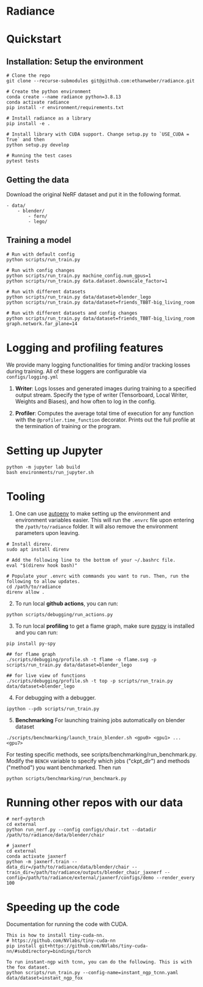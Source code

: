 # Radiance

# Quickstart

## Installation: Setup the environment

```
# Clone the repo
git clone --recurse-submodules git@github.com:ethanweber/radiance.git

# Create the python environment
conda create --name radiance python=3.8.13
conda activate radiance
pip install -r environment/requirements.txt

# Install radiance as a library
pip install -e .

# Install library with CUDA support. Change setup.py to `USE_CUDA = True` and then
python setup.py develop

# Running the test cases
pytest tests
```

## Getting the data

Download the original NeRF dataset and put it in the following format.

```
- data/
    - blender/
        - fern/
        - lego/
```

## Training a model

```
# Run with default config
python scripts/run_train.py

# Run with config changes
python scripts/run_train.py machine_config.num_gpus=1
python scripts/run_train.py data.dataset.downscale_factor=1

# Run with different datasets
python scripts/run_train.py data/dataset=blender_lego
python scripts/run_train.py data/dataset=friends_TBBT-big_living_room

# Run with different datasets and config changes
python scripts/run_train.py data/dataset=friends_TBBT-big_living_room graph.network.far_plane=14
```

# Logging and profiling features

We provide many logging functionalities for timing and/or tracking losses during training. All of these loggers are configurable via `configs/logging.yml`

1. **Writer**: Logs losses and generated images during training to a specified output stream. Specify the type of writer (Tensorboard, Local Writer, Weights and Biases), and how often to log in the config.

2. **Profiler**: Computes the average total time of execution for any function with the `@profiler.time_function` decorator. Prints out the full profile at the termination of training or the program.

# Setting up Jupyter

```
python -m jupyter lab build
bash environments/run_jupyter.sh
```

# Tooling

1. One can use [autoenv](https://github.com/hyperupcall/autoenv) to make setting up the environment and environment variables easier. This will run the `.envrc` file upon entering the `/path/to/radiance` folder. It will also remove the environment parameters upon leaving.

```
# Install direnv.
sudo apt install direnv

# Add the following line to the bottom of your ~/.bashrc file.
eval "$(direnv hook bash)"

# Populate your .envrc with commands you want to run. Then, run the following to allow updates.
cd /path/to/radiance
direnv allow .
```

2. To run local **github actions**, you can run:

```
python scripts/debugging/run_actions.py
```

3. To run local **profiling** to get a flame graph, make sure [pyspy](https://github.com/benfred/py-spy) is installed and you can run:

```
pip install py-spy

## for flame graph
./scripts/debugging/profile.sh -t flame -o flame.svg -p scripts/run_train.py data/dataset=blender_lego

## for live view of functions
./scripts/debugging/profile.sh -t top -p scripts/run_train.py data/dataset=blender_lego
```

4. For debugging with a debugger.

```
ipython --pdb scripts/run_train.py
```

5. **Benchmarking** For launching training jobs automatically on blender dataset

```
./scripts/benchmarking/launch_train_blender.sh <gpu0> <gpu1> ... <gpu7>
```

For testing specific methods, see scripts/benchmarking/run_benchmark.py.
Modify the `BENCH` variable to specify which jobs ("ckpt_dir") and methods ("method") you want benchmarked. Then run

```
python scripts/benchmarking/run_benchmark.py
```

# Running other repos with our data

```
# nerf-pytorch
cd external
python run_nerf.py --config configs/chair.txt --datadir /path/to/radiance/data/blender/chair

# jaxnerf
cd external
conda activate jaxnerf
python -m jaxnerf.train --data_dir=/path/to/radiance/data/blender/chair --train_dir=/path/to/radiance/outputs/blender_chair_jaxnerf --config=/path/to/radiance/external/jaxnerf/configs/demo --render_every 100
```

# Speeding up the code

Documentation for running the code with CUDA.

```
This is how to install tiny-cuda-nn.
# https://github.com/NVlabs/tiny-cuda-nn
pip install git+https://github.com/NVlabs/tiny-cuda-nn/#subdirectory=bindings/torch

To run instant-ngp with tcnn, you can do the following. This is with the fox dataset.
python scripts/run_train.py --config-name=instant_ngp_tcnn.yaml data/dataset=instant_ngp_fox
```